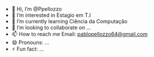 - 👋 Hi, I’m @Ppellozzo
- 👀 I’m interested in Estagio em T.I
- 🌱 I’m currently learning Ciência da Computação
- 💞️ I’m looking to collaborate on ...
- 📫 How to reach me  Email: pablopellozzo64@gmail.com
- 😄 Pronouns: ...
- ⚡ Fun fact: ...

<!---
Ppellozzo/Ppellozzo is a ✨ special ✨ repository because its `README.md` (this file) appears on your GitHub profile.
You can click the Preview link to take a look at your changes.
--->

